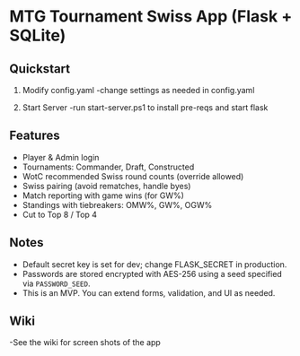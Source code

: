 # MTG Tournament Swiss App (Flask + SQLite)

## Quickstart
1) Modify config.yaml
   -change settings as needed in config.yaml

2) Start Server
   -run start-server.ps1 to install pre-reqs and start flask

## Features
   - Player & Admin login
   - Tournaments: Commander, Draft, Constructed
   - WotC recommended Swiss round counts (override allowed)
   - Swiss pairing (avoid rematches, handle byes)
   - Match reporting with game wins (for GW%)
   - Standings with tiebreakers: OMW%, GW%, OGW%
   - Cut to Top 8 / Top 4

## Notes
   - Default secret key is set for dev; change FLASK_SECRET in production.
   - Passwords are stored encrypted with AES-256 using a seed specified via `PASSWORD_SEED`.
   - This is an MVP. You can extend forms, validation, and UI as needed.

## Wiki
   -See the wiki for screen shots of the app
